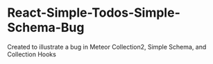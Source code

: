 # React-Simple-Todos-Simple-Schema-Bug
Created to illustrate a bug in Meteor Collection2, Simple Schema, and Collection Hooks
